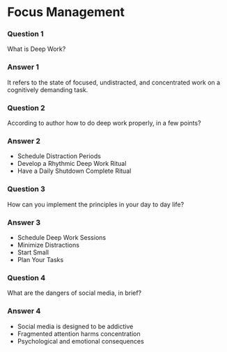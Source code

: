 # Focus Management

### Question 1
What is Deep Work?

### Answer 1
It refers to the state of focused, undistracted, and concentrated work on a cognitively demanding task. 

### Question 2
According to author how to do deep work properly, in a few points?

### Answer 2
- Schedule Distraction Periods
- Develop a Rhythmic Deep Work Ritual
- Have a Daily Shutdown Complete Ritual

### Question 3
How can you implement the principles in your day to day life?

### Answer 3
- Schedule Deep Work Sessions
- Minimize Distractions
- Start Small
- Plan Your Tasks

### Question 4
What are the dangers of social media, in brief?

### Answer 4
- Social media is designed to be addictive
- Fragmented attention harms concentration
- Psychological and emotional consequences
